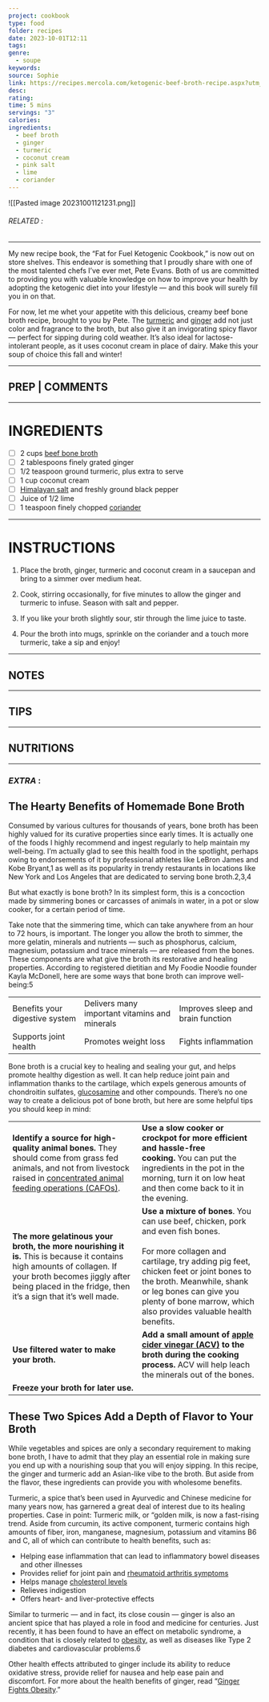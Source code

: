 ```yaml
---
project: cookbook
type: food
folder: recipes
date: 2023-10-01T12:11
tags: 
genre:
  - soupe
keywords: 
source: Sophie
link: https://recipes.mercola.com/ketogenic-beef-broth-recipe.aspx?utm_source=prnl&utm_medium=email&utm_content=art2&utm_campaign=20171231Z1_UCM&et_cid=DM176668&et_rid=168167812
desc: 
rating: 
time: 5 mins
servings: "3"
calories: 
ingredients:
  - beef broth
  - ginger
  - turmeric
  - coconut cream
  - pink salt
  - lime
  - coriander
---
```


![[Pasted image 20231001121231.png]]
###### *RELATED* : 
---
My new recipe book, the “Fat for Fuel Ketogenic Cookbook,” is now out on store shelves. This endeavor is something that I proudly share with one of the most talented chefs I’ve ever met, Pete Evans. Both of us are committed to providing you with valuable knowledge on how to improve your health by adopting the ketogenic diet into your lifestyle — and this book will surely fill you in on that.

For now, let me whet your appetite with this delicious, creamy beef bone broth recipe, brought to you by Pete. The [turmeric](https://articles.mercola.com/herbs-spices/turmeric.aspx) and [ginger](https://foodfacts.mercola.com/ginger.html) add not just color and fragrance to the broth, but also give it an invigorating spicy flavor — perfect for sipping during cold weather. It’s also ideal for lactose-intolerant people, as it uses coconut cream in place of dairy. Make this your soup of choice this fall and winter!

---
## PREP | COMMENTS



---
# INGREDIENTS

- [ ] 2 cups [beef bone broth](http://recipes.mercola.com/bone-broth-recipe.aspx)
- [ ] 2 tablespoons finely grated ginger
- [ ] 1/2 teaspoon ground turmeric, plus extra to serve
- [ ] 1 cup coconut cream
- [ ] [Himalayan salt](http://foodfacts.mercola.com/himalayan-salt.html) and freshly ground black pepper
- [ ] Juice of 1/2 lime
- [ ] 1 teaspoon finely chopped [coriander](https://articles.mercola.com/sites/articles/archive/2016/03/07/coriander-benefits.aspx)

---
# INSTRUCTIONS

1. Place the broth, ginger, turmeric and coconut cream in a saucepan and bring to a simmer over medium heat.
    
2. Cook, stirring occasionally, for five minutes to allow the ginger and turmeric to infuse. Season with salt and pepper.
    
3. If you like your broth slightly sour, stir through the lime juice to taste. 
    
4. Pour the broth into mugs, sprinkle on the coriander and a touch more turmeric, take a sip and enjoy!

---
## NOTES



---
## TIPS



---
## NUTRITIONS



---
### *EXTRA* :



## The Hearty Benefits of Homemade Bone Broth

Consumed by various cultures for thousands of years, bone broth has been highly valued for its curative properties since early times. It is actually one of the foods I highly recommend and ingest regularly to help maintain my well-being. I’m actually glad to see this health food in the spotlight, perhaps owing to endorsements of it by professional athletes like LeBron James and Kobe Bryant,1 as well as its popularity in trendy restaurants in locations like New York and Los Angeles that are dedicated to serving bone broth.2,3,4

But what exactly is bone broth? In its simplest form, this is a concoction made by simmering bones or carcasses of animals in water, in a pot or slow cooker, for a certain period of time.

Take note that the simmering time, which can take anywhere from an hour to 72 hours, is important. The longer you allow the broth to simmer, the more gelatin, minerals and nutrients — such as phosphorus, calcium, magnesium, potassium and trace minerals — are released from the bones. These components are what give the broth its restorative and healing properties. According to registered dietitian and My Foodie Noodie founder Kayla McDonell, here are some ways that bone broth can improve well-being:5

|   |   |   |
|---|---|---|
|Benefits your digestive system|Delivers many important vitamins and minerals|Improves sleep and brain function|
|Supports joint health|Promotes weight loss|Fights inflammation|

Bone broth is a crucial key to healing and sealing your gut, and helps promote healthy digestion as well. It can help reduce joint pain and inflammation thanks to the cartilage, which expels generous amounts of chondroitin sulfates, [glucosamine](https://articles.mercola.com/vitamins-supplements/glucosamine.aspx) and other compounds. There’s no one way to create a delicious pot of bone broth, but here are some helpful tips you should keep in mind:

|   |   |
|---|---|
|**Identify a source for high-quality animal bones.** They should come from grass fed animals, and not from livestock raised in [concentrated animal feeding operations (CAFOs)](https://www.mercola.com/infographics/truth-about-factory-farms.htm).|**Use a slow cooker or crockpot for more efficient and hassle-free cooking.** You can put the ingredients in the pot in the morning, turn it on low heat and then come back to it in the evening.|
|**The more gelatinous your broth, the more nourishing it is.** This is because it contains high amounts of collagen. If your broth becomes jiggly after being placed in the fridge, then it’s a sign that it’s well made.|**Use a mixture of bones**. You can use beef, chicken, pork and even fish bones.<br><br>For more collagen and cartilage, try adding pig feet, chicken feet or joint bones to the broth. Meanwhile, shank or leg bones can give you plenty of bone marrow, which also provides valuable health benefits.|
|**Use filtered water to make your broth.**|**Add a small amount of** [**apple cider vinegar (ACV)**](https://articles.mercola.com/apple-cider-vinegar-benefits-uses.aspx) **to the broth during the cooking process.** ACV will help leach the minerals out of the bones.|
|**Freeze your broth for later use.**||

## These Two Spices Add a Depth of Flavor to Your Broth

While vegetables and spices are only a secondary requirement to making bone broth, I have to admit that they play an essential role in making sure you end up with a nourishing soup that you will enjoy sipping. In this recipe, the ginger and turmeric add an Asian-like vibe to the broth. But aside from the flavor, these ingredients can provide you with wholesome benefits.

Turmeric, a spice that’s been used in Ayurvedic and Chinese medicine for many years now, has garnered a great deal of interest due to its healing properties. Case in point: Turmeric milk, or “golden milk, is now a fast-rising trend. Aside from curcumin, its active component, turmeric contains high amounts of fiber, iron, manganese, magnesium, potassium and vitamins B6 and C, all of which can contribute to health benefits, such as:

- Helping ease inflammation that can lead to inflammatory bowel diseases and other illnesses
- Provides relief for joint pain and [rheumatoid arthritis symptoms](https://articles.mercola.com/rheumatoid-arthritis/symptoms.aspx)
- Helps manage [cholesterol levels](https://articles.mercola.com/sites/articles/archive/2010/08/10/making-sense-of-your-cholesterol-numbers.aspx)
- Relieves indigestion
- Offers heart- and liver-protective effects

Similar to turmeric — and in fact, its close cousin — ginger is also an ancient spice that has played a role in food and medicine for centuries. Just recently, it has been found to have an effect on metabolic syndrome, a condition that is closely related to [obesity](https://articles.mercola.com/obesity.aspx), as well as diseases like Type 2 diabetes and cardiovascular problems.6

Other health effects attributed to ginger include its ability to reduce oxidative stress, provide relief for nausea and help ease pain and discomfort. For more about the health benefits of ginger, read “[Ginger Fights Obesity](https://articles.mercola.com/sites/articles/archive/2017/06/05/ginger-fights-obesity.aspx).”
